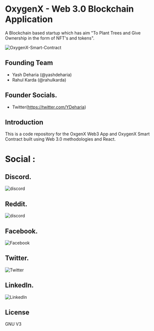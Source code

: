 # OxygenX - Web 3.0 Blockchain Application
A Blockchain based startup which has aim "To Plant Trees and Give Ownership in the form of NFT's and tokens".

![OxygenX-Smart-Contract](https://thumbs.dreamstime.com/b/nature-forest-trees-growing-to-upward-to-sun-wallpaper-42907586.jpg)

## Founding Team 
- Yash Deharia (@yashdeharia)
- Rahul Karda (@rahulkarda)

## Founder Socials.
- Twitter(https://twitter.com/YDeharia)

## Introduction
This is a code repository for the OxgenX Web3 App and OxygenX Smart Contract built using Web 3.0 methodologies and React.

# Social :

## Discord.
<img src="https://img.shields.io/badge/Discord-7289DA?style=for-the-badge&logo=discord&logoColor=white" alt="discord"/>

## Reddit.
<img src="https://aleen42.github.io/badges/src/reddit.svg" alt="discord"/>

## Facebook.
<img src="https://img.shields.io/badge/Facebook-0978E1?style=for-the-badge&logo=Facebook&logoColor=white" alt="Facebook"/>

## Twitter.
<img src="https://img.shields.io/badge/Twitter-1C93E4?style=for-the-badge&logo=Twitter&logoColor=white" alt="Twitter"/>


## LinkedIn.
<img src="https://img.shields.io/badge/LinkedIn-0961B8?style=for-the-badge&logo=LinkedIn&logoColor=white" alt="LinkedIn"/>


## License
GNU V3 



